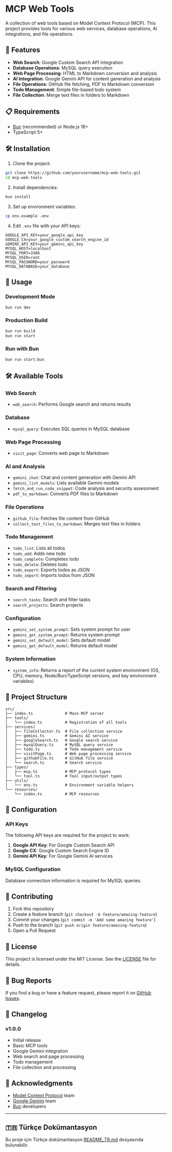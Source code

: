 # MCP Web Tools

A collection of web tools based on Model Context Protocol (MCP). This project provides tools for various web services, database operations, AI integrations, and file operations.

## 🚀 Features

- **Web Search**: Google Custom Search API integration
- **Database Operations**: MySQL query execution
- **Web Page Processing**: HTML to Markdown conversion and analysis
- **AI Integration**: Google Gemini API for content generation and analysis
- **File Operations**: GitHub file fetching, PDF to Markdown conversion
- **Todo Management**: Simple file-based todo system
- **File Collection**: Merge text files in folders to Markdown

## 📋 Requirements

- [Bun](https://bun.sh/) (recommended) or Node.js 18+
- TypeScript 5+

## 🛠️ Installation

1. Clone the project:

```bash
git clone https://github.com/yourusername/mcp-web-tools.git
cd mcp-web-tools
```

2. Install dependencies:

```bash
bun install
```

3. Set up environment variables:

```bash
cp env.example .env
```

4. Edit `.env` file with your API keys:

```env
GOOGLE_API_KEY=your_google_api_key
GOOGLE_CX=your_google_custom_search_engine_id
GEMINI_API_KEY=your_gemini_api_key
MYSQL_HOST=localhost
MYSQL_PORT=3306
MYSQL_USER=root
MYSQL_PASSWORD=your_password
MYSQL_DATABASE=your_database
```

## 🚀 Usage

### Development Mode

```bash
bun run dev
```

### Production Build

```bash
bun run build
bun run start
```

### Run with Bun

```bash
bun run start:bun
```

## 🛠️ Available Tools

### Web Search

- `web_search`: Performs Google search and returns results

### Database

- `mysql_query`: Executes SQL queries in MySQL database

### Web Page Processing

- `visit_page`: Converts web page to Markdown

### AI and Analysis

- `gemini_chat`: Chat and content generation with Gemini API
- `gemini_list_models`: Lists available Gemini models
- `fetch_and_run_code_snippet`: Code analysis and security assessment
- `pdf_to_markdown`: Converts PDF files to Markdown

### File Operations

- `github_file`: Fetches file content from GitHub
- `collect_text_files_to_markdown`: Merges text files in folders

### Todo Management

- `todo_list`: Lists all todos
- `todo_add`: Adds new todo
- `todo_complete`: Completes todo
- `todo_delete`: Deletes todo
- `todo_export`: Exports todos as JSON
- `todo_import`: Imports todos from JSON

### Search and Filtering

- `search_tasks`: Search and filter tasks
- `search_projects`: Search projects

### Configuration

- `gemini_set_system_prompt`: Sets system prompt for user
- `gemini_get_system_prompt`: Returns system prompt
- `gemini_set_default_model`: Sets default model
- `gemini_get_default_model`: Returns default model

### System Information

- `system_info`: Returns a report of the current system environment (OS, CPU, memory, Node/Bun/TypeScript versions, and key environment variables)

## 📁 Project Structure

```
src/
├── index.ts              # Main MCP server
├── tools/
│   └── index.ts          # Registration of all tools
├── services/
│   ├── fileCollector.ts  # File collection service
│   ├── gemini.ts         # Gemini AI service
│   ├── googleSearch.ts   # Google search service
│   ├── mysqlQuery.ts     # MySQL query service
│   ├── todo.ts           # Todo management service
│   ├── visitPage.ts      # Web page processing service
│   ├── githubFile.ts     # GitHub file service
│   └── search.ts         # Search service
├── types/
│   ├── mcp.ts            # MCP protocol types
│   └── tool.ts           # Tool input/output types
├── utils/
│   └── env.ts            # Environment variable helpers
└── resources/
    └── index.ts          # MCP resources
```

## 🔧 Configuration

### API Keys

The following API keys are required for the project to work:

1. **Google API Key**: For Google Custom Search API
2. **Google CX**: Google Custom Search Engine ID
3. **Gemini API Key**: For Google Gemini AI services

### MySQL Configuration

Database connection information is required for MySQL queries.

## 🤝 Contributing

1. Fork this repository
2. Create a feature branch (`git checkout -b feature/amazing-feature`)
3. Commit your changes (`git commit -m 'Add some amazing feature'`)
4. Push to the branch (`git push origin feature/amazing-feature`)
5. Open a Pull Request

## 📝 License

This project is licensed under the MIT License. See the [LICENSE](LICENSE) file for details.

## 🐛 Bug Reports

If you find a bug or have a feature request, please report it on [GitHub Issues](https://github.com/yourusername/mcp-web-tools/issues).

## 📄 Changelog

### v1.0.0

- Initial release
- Basic MCP tools
- Google Gemini integration
- Web search and page processing
- Todo management
- File collection and processing

## 🙏 Acknowledgments

- [Model Context Protocol](https://modelcontextprotocol.io/) team
- [Google Gemini](https://ai.google.dev/) team
- [Bun](https://bun.sh/) developers

---

## 🇹🇷 Türkçe Dokümantasyon

Bu proje için Türkçe dokümantasyon [README_TR.md](README_TR.md) dosyasında bulunabilir.
